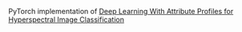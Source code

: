 PyTorch implementation of [Deep Learning With Attribute Profiles for Hyperspectral Image Classification](https://ieeexplore.ieee.org/document/7733086)
